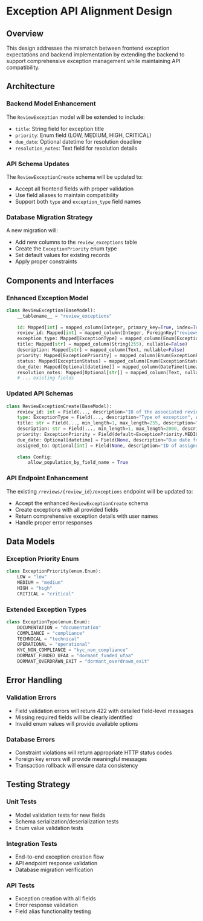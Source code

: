 # Exception API Alignment Design

## Overview

This design addresses the mismatch between frontend exception expectations and backend implementation by extending the backend to support comprehensive exception management while maintaining API compatibility.

## Architecture

### Backend Model Enhancement

The `ReviewException` model will be extended to include:
- `title`: String field for exception title
- `priority`: Enum field (LOW, MEDIUM, HIGH, CRITICAL)
- `due_date`: Optional datetime for resolution deadline
- `resolution_notes`: Text field for resolution details

### API Schema Updates

The `ReviewExceptionCreate` schema will be updated to:
- Accept all frontend fields with proper validation
- Use field aliases to maintain compatibility
- Support both `type` and `exception_type` field names

### Database Migration Strategy

A new migration will:
- Add new columns to the `review_exceptions` table
- Create the `ExceptionPriority` enum type
- Set default values for existing records
- Apply proper constraints

## Components and Interfaces

### Enhanced Exception Model

```python
class ReviewException(BaseModel):
    __tablename__ = "review_exceptions"
    
    id: Mapped[int] = mapped_column(Integer, primary_key=True, index=True)
    review_id: Mapped[int] = mapped_column(Integer, ForeignKey("reviews.id"), nullable=False, index=True)
    exception_type: Mapped[ExceptionType] = mapped_column(Enum(ExceptionType), nullable=False)
    title: Mapped[str] = mapped_column(String(255), nullable=False)
    description: Mapped[str] = mapped_column(Text, nullable=False)
    priority: Mapped[ExceptionPriority] = mapped_column(Enum(ExceptionPriority), default=ExceptionPriority.MEDIUM, nullable=False)
    status: Mapped[ExceptionStatus] = mapped_column(Enum(ExceptionStatus), default=ExceptionStatus.OPEN, nullable=False)
    due_date: Mapped[Optional[datetime]] = mapped_column(DateTime(timezone=True), nullable=True)
    resolution_notes: Mapped[Optional[str]] = mapped_column(Text, nullable=True)
    # ... existing fields
```

### Updated API Schemas

```python
class ReviewExceptionCreate(BaseModel):
    review_id: int = Field(..., description="ID of the associated review")
    type: ExceptionType = Field(..., description="Type of exception", alias="exception_type")
    title: str = Field(..., min_length=1, max_length=255, description="Exception title")
    description: str = Field(..., min_length=1, max_length=2000, description="Detailed description")
    priority: ExceptionPriority = Field(default=ExceptionPriority.MEDIUM, description="Exception priority")
    due_date: Optional[datetime] = Field(None, description="Due date for resolution")
    assigned_to: Optional[int] = Field(None, description="ID of assigned user")
    
    class Config:
        allow_population_by_field_name = True
```

### API Endpoint Enhancement

The existing `/reviews/{review_id}/exceptions` endpoint will be updated to:
- Accept the enhanced `ReviewExceptionCreate` schema
- Create exceptions with all provided fields
- Return comprehensive exception details with user names
- Handle proper error responses

## Data Models

### Exception Priority Enum

```python
class ExceptionPriority(enum.Enum):
    LOW = "low"
    MEDIUM = "medium"
    HIGH = "high"
    CRITICAL = "critical"
```

### Extended Exception Types

```python
class ExceptionType(enum.Enum):
    DOCUMENTATION = "documentation"
    COMPLIANCE = "compliance"
    TECHNICAL = "technical"
    OPERATIONAL = "operational"
    KYC_NON_COMPLIANCE = "kyc_non_compliance"
    DORMANT_FUNDED_UFAA = "dormant_funded_ufaa"
    DORMANT_OVERDRAWN_EXIT = "dormant_overdrawn_exit"
```

## Error Handling

### Validation Errors
- Field validation errors will return 422 with detailed field-level messages
- Missing required fields will be clearly identified
- Invalid enum values will provide available options

### Database Errors
- Constraint violations will return appropriate HTTP status codes
- Foreign key errors will provide meaningful messages
- Transaction rollback will ensure data consistency

## Testing Strategy

### Unit Tests
- Model validation tests for new fields
- Schema serialization/deserialization tests
- Enum value validation tests

### Integration Tests
- End-to-end exception creation flow
- API endpoint response validation
- Database migration verification

### API Tests
- Exception creation with all fields
- Error response validation
- Field alias functionality testing